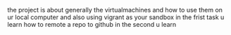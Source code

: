 the project is about generally the virtualmachines and how to use them on ur local computer and also using vigrant as your sandbox
in the frist task u learn how to remote a repo to github
in the second u learn
